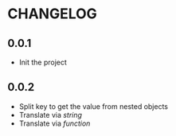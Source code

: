# CHANGELOG

## 0.0.1
- Init the project

## 0.0.2
- Split key to get the value from nested objects
- Translate via *string*
- Translate via *function*
